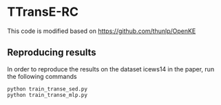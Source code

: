 # TTransE-RC
This code is modified based on https://github.com/thunlp/OpenKE


## Reproducing results

In order to reproduce the results on the dataset icews14 in the paper, run the following commands

```
python train_transe_sed.py
python train_transe_mlp.py
```



